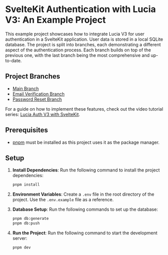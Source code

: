 # SvelteKit Authentication with Lucia V3: An Example Project

This example project showcases how to integrate Lucia V3 for user authentication in a SvelteKit application. User data is stored in a local SQLite database. The project is split into branches, each demonstrating a different aspect of the authentication process. Each branch builds on top of the previous one, with the last branch being the most comprehensive and up-to-date.

## Project Branches

- [Main Branch](https://github.com/edwardspresume/sveltekit-lucia-auth-v3-example/tree/main)
- [Email Verification Branch](https://github.com/edwardspresume/sveltekit-lucia-auth-v3-example/tree/email_verification)
- [Password Reset Branch](https://github.com/edwardspresume/sveltekit-lucia-auth-v3-example/tree/password_reset)

For a guide on how to implement these features, check out the video tutorial series: [Lucia Auth V3 with SvelteKit](https://youtube.com/playlist?list=PL-thR8qW-CU3ZmizJqrSAatWHh6z_JnS7&si=Qage2gw2mJarmZk4).

## Prerequisites

- [pnpm](https://pnpm.io/) must be installed as this project uses it as the package manager.

## Setup

1. **Install Dependencies**: Run the following command to install the project dependencies:

   ```zsh
   pnpm install
   ```

2. **Environment Variables**: Create a `.env` file in the root directory of the project. Use the `.env.example` file as a reference.

3. **Database Setup**: Run the following commands to set up the database:

   ```zsh
   pnpm db:generate
   pnpm db:push
   ```

4. **Run the Project**: Run the following command to start the development server:

   ```zsh
   pnpm dev
   ```
